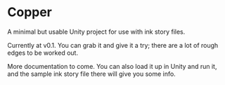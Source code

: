 # Copper
A minimal but usable Unity project for use with ink story files.

Currently at v0.1. You can grab it and give it a try; there are a lot of rough edges to be worked out.

More documentation to come. You can also load it up in Unity and run it, and the sample ink story file there will give you some info.
